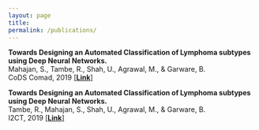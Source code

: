 ```yaml
---
layout: page
title: 
permalink: /publications/
---
```


**Towards Designing an Automated Classification of Lymphoma subtypes using Deep Neural Networks.**<br> 
Mahajan, S., Tambe, R., Shah, U., Agrawal, M., & Garware, B.<br>
CoDS Comad, 2019 [[**Link**]](https://dl.acm.org/doi/abs/10.1145/3297001.3297019) 
<br>




**Towards Designing an Automated Classification of Lymphoma subtypes using Deep Neural Networks.** <br> 
Tambe, R., Mahajan, S., Shah, U., Agrawal, M., & Garware, B.<br>
I2CT, 2019 [[**Link**]](https://ieeexplore.ieee.org/abstract/document/9033555) 
<br>


